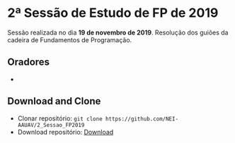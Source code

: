 # 2ª Sessão de Estudo de FP de 2019
Sessão realizada no dia **19 de novembro de 2019**. Resolução dos guiões da cadeira de Fundamentos de Programação.

## Oradores

* 

## Download and Clone
* Clonar repositório: `git clone https://github.com/NEI-AAUAV/2_Sessao_FP2019`
* Download repositório: [Download](https://github.com/NEI-AAUAV/2_Sessao_FP2019/archive/master.zip)
